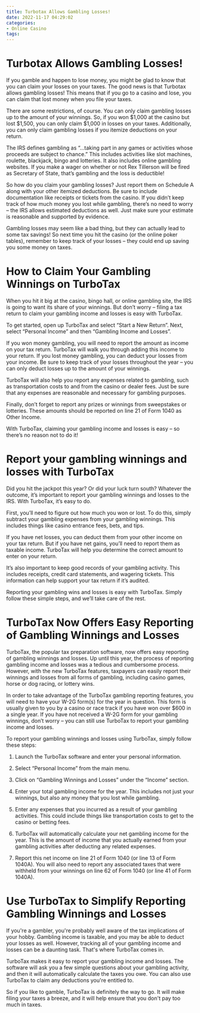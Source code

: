 ```yaml
---
title: Turbotax Allows Gambling Losses!
date: 2022-11-17 04:29:02
categories:
- Online Casino
tags:
---
```



#  Turbotax Allows Gambling Losses!

If you gamble and happen to lose money, you might be glad to know that you can claim your losses on your taxes. The good news is that Turbotax allows gambling losses! This means that if you go to a casino and lose, you can claim that lost money when you file your taxes.

There are some restrictions, of course. You can only claim gambling losses up to the amount of your winnings. So, if you won $1,000 at the casino but lost $1,500, you can only claim $1,000 in losses on your taxes. Additionally, you can only claim gambling losses if you itemize deductions on your return.

The IRS defines gambling as “…taking part in any games or activities whose proceeds are subject to chance.” This includes activities like slot machines, roulette, blackjack, bingo and lotteries. It also includes online gambling websites. If you make a wager on whether or not Rex Tillerson will be fired as Secretary of State, that’s gambling and the loss is deductible!

So how do you claim your gambling losses? Just report them on Schedule A along with your other itemized deductions. Be sure to include documentation like receipts or tickets from the casino. If you didn’t keep track of how much money you lost while gambling, there’s no need to worry – the IRS allows estimated deductions as well. Just make sure your estimate is reasonable and supported by evidence.

Gambling losses may seem like a bad thing, but they can actually lead to some tax savings! So next time you hit the casino (or the online poker tables), remember to keep track of your losses – they could end up saving you some money on taxes.

#  How to Claim Your Gambling Winnings on TurboTax

When you hit it big at the casino, bingo hall, or online gambling site, the IRS is going to want its share of your winnings. But don’t worry – filing a tax return to claim your gambling income and losses is easy with TurboTax.

To get started, open up TurboTax and select “Start a New Return”. Next, select “Personal Income” and then “Gambling Income and Losses”.

If you won money gambling, you will need to report the amount as income on your tax return. TurboTax will walk you through adding this income to your return. If you lost money gambling, you can deduct your losses from your income. Be sure to keep track of your losses throughout the year – you can only deduct losses up to the amount of your winnings.

TurboTax will also help you report any expenses related to gambling, such as transportation costs to and from the casino or dealer fees. Just be sure that any expenses are reasonable and necessary for gambling purposes.

Finally, don’t forget to report any prizes or winnings from sweepstakes or lotteries. These amounts should be reported on line 21 of Form 1040 as Other Income.

With TurboTax, claiming your gambling income and losses is easy – so there’s no reason not to do it!

#  Report your gambling winnings and losses with TurboTax

Did you hit the jackpot this year? Or did your luck turn south? Whatever the outcome, it’s important to report your gambling winnings and losses to the IRS. With TurboTax, it’s easy to do.

First, you’ll need to figure out how much you won or lost. To do this, simply subtract your gambling expenses from your gambling winnings. This includes things like casino entrance fees, bets, and tips.

If you have net losses, you can deduct them from your other income on your tax return. But if you have net gains, you’ll need to report them as taxable income. TurboTax will help you determine the correct amount to enter on your return.

It’s also important to keep good records of your gambling activity. This includes receipts, credit card statements, and wagering tickets. This information can help support your tax return if it’s audited.

Reporting your gambling wins and losses is easy with TurboTax. Simply follow these simple steps, and we’ll take care of the rest.

#  TurboTax Now Offers Easy Reporting of Gambling Winnings and Losses

TurboTax, the popular tax preparation software, now offers easy reporting of gambling winnings and losses. Up until this year, the process of reporting gambling income and losses was a tedious and cumbersome process. However, with the new TurboTax features, taxpayers can easily report their winnings and losses from all forms of gambling, including casino games, horse or dog racing, or lottery wins.

In order to take advantage of the TurboTax gambling reporting features, you will need to have your W-2G form(s) for the year in question. This form is usually given to you by a casino or race track if you have won over $600 in a single year. If you have not received a W-2G form for your gambling winnings, don’t worry – you can still use TurboTax to report your gambling income and losses.

To report your gambling winnings and losses using TurboTax, simply follow these steps:

1. Launch the TurboTax software and enter your personal information.

2. Select “Personal Income” from the main menu.

3. Click on “Gambling Winnings and Losses” under the “Income” section.

4. Enter your total gambling income for the year. This includes not just your winnings, but also any money that you lost while gambling.

5. Enter any expenses that you incurred as a result of your gambling activities. This could include things like transportation costs to get to the casino or betting fees.

6. TurboTax will automatically calculate your net gambling income for the year. This is the amount of income that you actually earned from your gambling activities after deducting any related expenses.

7. Report this net income on line 21 of Form 1040 (or line 13 of Form 1040A). You will also need to report any associated taxes that were withheld from your winnings on line 62 of Form 1040 (or line 41 of Form 1040A).

#  Use TurboTax to Simplify Reporting Gambling Winnings and Losses

If you're a gambler, you're probably well aware of the tax implications of your hobby. Gambling income is taxable, and you may be able to deduct your losses as well. However, tracking all of your gambling income and losses can be a daunting task. That's where TurboTax comes in.

TurboTax makes it easy to report your gambling income and losses. The software will ask you a few simple questions about your gambling activity, and then it will automatically calculate the taxes you owe. You can also use TurboTax to claim any deductions you're entitled to.

So if you like to gamble, TurboTax is definitely the way to go. It will make filing your taxes a breeze, and it will help ensure that you don't pay too much in taxes.